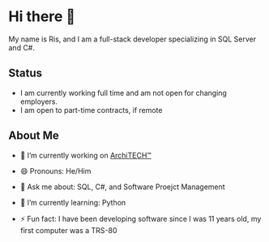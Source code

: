 # Hi there 👋

My name is Ris, and I am a full-stack developer specializing in SQL Server and C#.

## Status

- I am currently working full time and am not open for changing employers.
- I am open to part-time contracts, if remote

## About Me

- 🔭 I’m currently working on [ArchiTECH™](https://www.builtforyou.com)

- 😄 Pronouns: He/Him
- 💬 Ask me about: SQL, C#, and Software Proejct Management
- 🌱 I’m currently learning: Python
- ⚡ Fun fact: I have been developing software since I was 11 years old, my first computer was a TRS-80

<!--
**risadams/risadams** is a ✨ _special_ ✨ repository because its `README.md` (this file) appears on your GitHub profile.

Here are some ideas to get you started:

 ...

- 👯 I’m looking to collaborate on ...
- 🤔 I’m looking for help with ...

- 📫 How to reach me: ...

-->
